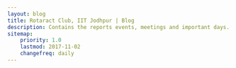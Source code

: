 ```yaml
---
layout: blog
title: Rotaract Club, IIT Jodhpur | Blog
description: Contains the reports events, meetings and important days.
sitemap:
    priority: 1.0
    lastmod: 2017-11-02
    changefreq: daily
---
```


